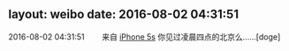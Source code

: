 layout: weibo
date: 2016-08-02 04:31:51
---
2016-08-02 04:31:51  &nbsp;&nbsp;&nbsp;&nbsp;&nbsp;&nbsp; 来自 <a href="sinaweibo://customweibosource" rel="nofollow">iPhone 5s</a>
你见过凌晨四点的北京么……[doge] ​​​
